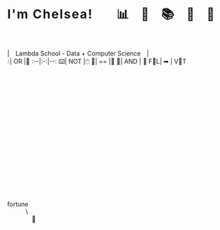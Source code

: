 # **I ' m   C h e l s e a !**  📊 🔬 📚 🔧 🔮   
| Lambda School - Data + Computer Science |  
:droplet:| OR |:tea:
:--|:-:|--:
:keyboard:|  NOT  |:computer_mouse:
:snake:| == |:goat:
🚶| AND | 🙊
F🍊L| ➡ | V🍁T

\
\
\
\
\
\
\
\
\
\
\
\
\
\
\
\
\
fortune  
   \\  
    🐄  
